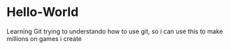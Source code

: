 # Hello-World
Learning Git
trying to understando how to use git, so i can use this to make millions on games i create
